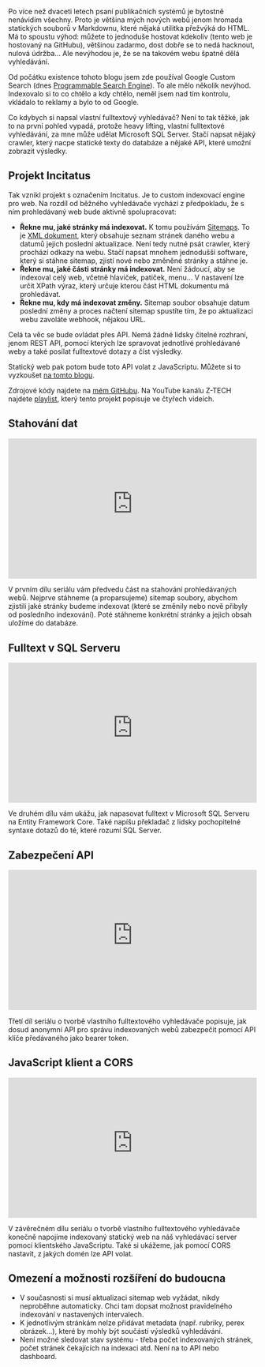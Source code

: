 <!-- dcterms:title = Napište si vlastní Google: Fulltextové vyhledávání v SQL Serveru -->
<!-- dcterms:abstract = Mirosoft SQL Server obsahuje docela schopné fulltextové vyhledávání. Google se sice nevyrovná, ale zase nad ním máte úplnou kontrolu. Využil jsem ho k tomu, že jsem si napsal vlastní software pro prohledávání statického webu, jako je třeba tento blog. -->
<!-- dcterms:creator = Michal Altair Valášek -->
<!-- x4w:coverUrl = /cover-pictures/20230516-fulltext.jpg -->
<!-- x4w:pictureUrl = /perex-pictures/20230516-fulltext.jpg -->
<!-- x4w:pictureWidth = 150 -->
<!-- x4w:pictureHeight = 150 -->
<!-- x4w:category = IT -->
<!-- dcterms:date = 2023-05-16 -->

Po více než dvaceti letech psaní publikačních systémů je bytostně nenávidím všechny. Proto je většina mých nových webů jenom hromada statických souborů v Markdownu, které nějaká utilitka přežvýká do HTML. Má to spoustu výhod: můžete to jednoduše hostovat kdekoliv (tento web je hostovaný na GitHubu), většinou zadarmo, dost dobře se to nedá hacknout, nulová údržba... Ale nevýhodou je, že se na takovém webu špatně dělá vyhledávání.

Od počátku existence tohoto blogu jsem zde používal Google Custom Search (dnes [Programmable Search Engine](https://programmablesearchengine.google.com/about/)). To ale mělo několik nevýhod. Indexovalo si to co chtělo a kdy chtělo, neměl jsem nad tím kontrolu, vkládalo to reklamy a bylo to od Google.

Co kdybych si napsal vlastní fulltextový vyhledávač? Není to tak těžké, jak to na první pohled vypadá, protože heavy lifting, vlastní fulltextové vyhledávání, za mne může udělat Microsoft SQL Server. Stačí napsat nějaký crawler, který nacpe statické texty do databáze a nějaké API, které umožní zobrazit výsledky.

## Projekt Incitatus

Tak vznikl projekt s označením Incitatus. Je to custom indexovací engine pro web. Na rozdíl od běžného vyhledávače vychází z předpokladu, že s ním prohledávaný web bude aktivně spolupracovat:

* **Řekne mu, jaké stránky má indexovat.** K tomu používám [Sitemaps](https://www.sitemaps.org/). To je [XML dokument](/sitemap.xml), který obsahuje seznam stránek daného webu a datumů jejich poslední aktualizace. Není tedy nutné psát crawler, který prochází odkazy na webu. Stačí napsat mnohem jednodušší software, který si stáhne sitemap, zjistí nové nebo změněné stránky a stáhne je.
* **Řekne mu, jaké části stránky má indexovat.** Není žádoucí, aby se indexoval celý web, včetně hlaviček, patiček, menu... V nastavení lze určit XPath výraz, který určuje kterou část HTML dokumentu má prohledávat.
* **Řekne mu, kdy má indexovat změny.** Sitemap soubor obsahuje datum poslední změny a proces načtení sitemap spustíte tím, že po aktualizaci webu zavoláte webhook, nějakou URL.

Celá ta věc se bude ovládat přes API. Nemá žádné lidsky čitelné rozhraní, jenom REST API, pomocí kterých lze spravovat jednotlivé prohledávané weby a také posílat fulltextové dotazy a číst výsledky.

Statický web pak potom bude toto API volat z JavaScriptu. Můžete si to vyzkoušet [na tomto blogu](/search).

Zdrojové kódy najdete na [mém GitHubu](https://github.com/ridercz/Incitatus). Na YouTube kanálu Z-TECH najdete [playlist](https://www.youtube.com/playlist?list=PLFZurxJN0pMaEzNvfyDMB5eiECURGh5D5), který tento projekt popisuje ve čtyřech videích.

## Stahování dat

<div style="position:relative;padding-top:56.25%;">
  <iframe src="https://www.youtube-nocookie.com/embed/TcOjcRNc9aY" frameborder="0" allowfullscreen allow="accelerometer; autoplay; encrypted-media; gyroscope; picture-in-picture" style="position:absolute;top:0;left:0;width:100%;height:100%;"></iframe>
</div>

V prvním dílu seriálu vám předvedu část na stahování prohledávaných webů. Nejprve stáhneme (a proparsujeme) sitemap soubory, abychom zjistili jaké stránky budeme indexovat (které se změnily nebo nově přibyly od posledního indexování). Poté stáhneme konkrétní stránky a jejich obsah uložíme do databáze.

## Fulltext v SQL Serveru

<div style="position:relative;padding-top:56.25%;">
  <iframe src="https://www.youtube-nocookie.com/embed/9w5LxlrU32c" frameborder="0" allowfullscreen allow="accelerometer; autoplay; encrypted-media; gyroscope; picture-in-picture" style="position:absolute;top:0;left:0;width:100%;height:100%;"></iframe>
</div>

Ve druhém dílu vám ukážu, jak napasovat fulltext v Microsoft SQL Serveru na Entity Framework Core. Také napíšu překladač z lidsky pochopitelné syntaxe dotazů do té, které rozumí SQL Server.

## Zabezpečení API

<div style="position:relative;padding-top:56.25%;">
  <iframe src="https://www.youtube-nocookie.com/embed/ecvAZw9EP8Q" frameborder="0" allowfullscreen allow="accelerometer; autoplay; encrypted-media; gyroscope; picture-in-picture" style="position:absolute;top:0;left:0;width:100%;height:100%;"></iframe>
</div>

Třetí díl seriálu o tvorbě vlastního fulltextového vyhledávače popisuje, jak dosud anonymní API pro správu indexovaných webů zabezpečit pomocí API klíče předávaného jako bearer token.

## JavaScript klient a CORS

<div style="position:relative;padding-top:56.25%;">
  <iframe src="https://www.youtube-nocookie.com/embed/PjOdcfb230A" frameborder="0" allowfullscreen allow="accelerometer; autoplay; encrypted-media; gyroscope; picture-in-picture" style="position:absolute;top:0;left:0;width:100%;height:100%;"></iframe>
</div>

V závěrečném dílu seriálu o tvorbě vlastního fulltextového vyhledávače konečně napojíme indexovaný statický web na náš vyhledávací server pomocí klientského JavaScriptu. Také si ukážeme, jak pomocí CORS nastavit, z jakých domén lze API volat.

## Omezení a možnosti rozšíření do budoucna

* V současnosti si musí aktualizaci sitemap web vyžádat, nikdy neproběhne automaticky. Chci tam dopsat možnost pravidelného indexování v nastavených intervalech.
* K jednotlivým stránkám nelze přidávat metadata (např. rubriky, perex obrázek...), které by mohly být součástí výsledků vyhledávání.
* Není možné sledovat stav systému - třeba počet indexovaných stránek, počet stránek čekajících na indexaci atd. Není na to API nebo dashboard.